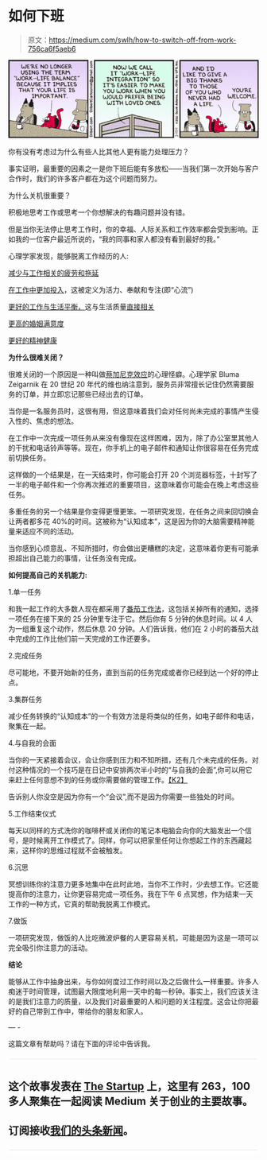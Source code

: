 # 如何下班

> 原文：<https://medium.com/swlh/how-to-switch-off-from-work-756ca6f5aeb6>

![](img/2fdc93ae197f30d6fedb17c1d9eb7482.png)

你有没有考虑过为什么有些人比其他人更有能力处理压力？

事实证明，最重要的因素之一是你下班后能有多放松——当我们第一次开始与客户合作时，我们的许多客户都在为这个问题而努力。

为什么关机很重要？

积极地思考工作或思考一个你想解决的有趣问题并没有错。

但是当你无法停止思考工作时，你的幸福、人际关系和工作效率都会受到影响。正如我的一位客户最近所说的，“我的同事和家人都没有看到最好的我。”

心理学家发现，能够脱离工作经历的人:

[减少与工作相关的疲劳和拖延](http://psycnet.apa.org/journals/str/21/2/137/)

[在工作中更加投入](http://www.sciencedirect.com/science/article/pii/S0001879108001243)，这被定义为活力、奉献和专注(即“心流”)

[更好的工作与生活平衡，](http://journal.frontiersin.org/article/10.3389/fpsyg.2016.02036/full)这与生活质量[直接相关](http://www.sciencedirect.com/science/article/pii/S0001879102000428)

[更高的婚姻满意度](http://journal.frontiersin.org/article/10.3389/fpsyg.2016.02036/full)

[更好的精神健康](https://www.jstage.jst.go.jp/article/indhealth/54/3/54_2015-0097/_article)

**为什么很难关闭？**

很难关闭的一个原因是一种叫做[蔡加尼克效应](https://en.wikipedia.org/wiki/Zeigarnik_effect)的心理怪癖。心理学家 Bluma Zeigarnik 在 20 世纪 20 年代的维也纳注意到，服务员非常擅长记住仍然需要服务的订单，并立即忘记那些已经出去的订单。

当你是一名服务员时，这很有用，但这意味着我们会对任何尚未完成的事情产生侵入性的、焦虑的想法。

在工作中一次完成一项任务从来没有像现在这样困难，因为，除了办公室里其他人的干扰和电话铃声等等。现在，你手机上的电子邮件和通知让你很容易在任务完成前切换任务。

这样做的一个结果是，在一天结束时，你可能会打开 20 个浏览器标签，十封写了一半的电子邮件和一个你再次推迟的重要项目，这意味着你可能会在晚上考虑这些任务。

多重任务的另一个结果是你变得更慢更笨。一项研究发现，在任务之间来回切换会让两者都多花 40%的时间。这被称为“认知成本”，这是因为你的大脑需要精神能量来适应不同的活动。

当你感到心烦意乱、不知所措时，你会做出更糟糕的决定，这意味着你更有可能承担超出自己能力的事情，让任务没有完成。

**如何提高自己的关机能力:**

1.单一任务

和我一起工作的大多数人现在都采用了[番茄工作法](http://www.zenatwork.co.uk/dealing-with-distraction/)，这包括关掉所有的通知，选择一项任务在接下来的 25 分钟里专注于它。然后你有 5 分钟的休息时间。以 4 人为一组重复这个动作，然后休息 20 分钟。人们告诉我，他们在 2 小时的番茄大战中完成的工作比他们前一天完成的工作还要多。

2.完成任务

尽可能地，不要开始新的任务，直到当前的任务完成或者你已经到达一个好的停止点。

3.集群任务

减少任务转换的“认知成本”的一个有效方法是将类似的任务，如电子邮件和电话，聚集在一起。

4.与自我的会面

当你的一天紧接着会议，会让你感到压力和不知所措，还有几个未完成的任务。对付这种情况的一个技巧是在日记中安排两次半小时的“与自我的会面”,你可以用它来赶上任何意想不到的任务或你需要做的管理工作。[【K2】](#_msocom_2)

告诉别人你没空是因为你有一个“会议”,而不是因为你需要一些独处的时间。

5.工作结束仪式

每天以同样的方式洗你的咖啡杯或关闭你的笔记本电脑会向你的大脑发出一个信号，是时候离开工作模式了。同样，你可以把家里任何让你想起工作的东西藏起来，这样你的思维过程就不会被触发。

6.沉思

冥想训练你的注意力更多地集中在此时此地，当你不工作时，少去想工作。它还能提高你的注意力，让你更容易完成一项任务。我在下午 6 点冥想，作为结束一天工作的一种方式，它真的帮助我脱离工作模式。

7.做饭

一项研究发现，做饭的人比吃微波炉餐的人更容易关机，可能是因为这是一项可以完全吸引你注意力的活动。

**结论**

能够从工作中抽身出来，与你如何度过工作时间以及之后做什么一样重要。许多人痴迷于时间管理，试图最大限度地利用一天中的每一秒钟。事实上，我们应该关注的是我们注意力的质量，以及我们对最重要的人和问题的关注程度。这会让你把最好的自己带到工作中，带给你的朋友和家人。

— -

这篇文章有帮助吗？请在下面的评论中告诉我。

![](img/731acf26f5d44fdc58d99a6388fe935d.png)

## 这个故事发表在 [The Startup](https://medium.com/swlh) 上，这里有 263，100 多人聚集在一起阅读 Medium 关于创业的主要故事。

## 订阅接收[我们的头条新闻](http://growthsupply.com/the-startup-newsletter/)。

![](img/731acf26f5d44fdc58d99a6388fe935d.png)